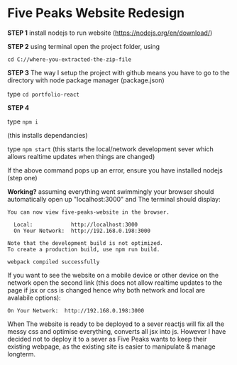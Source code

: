 # **Five Peaks Website Redesign**

**STEP 1**
install nodejs to run website (https://nodejs.org/en/download/)

**STEP 2**
using terminal open the project folder, using 

```cd C://where-you-extracted-the-zip-file```

**STEP 3**
The way I setup the project with github means you have to go to the directory with node package manager (package.json)

type
```cd portfolio-react```

**STEP 4**

type 
```npm i```

(this installs dependancies)

type
```npm start```
(this starts the local/network development sever which allows realtime updates when things are changed)

If the above command pops up an error, ensure you have installed nodejs (step one)

**Working?**
assuming everything went swimmingly your browser should automatically open up "localhost:3000" and The terminal should display:
```
You can now view five-peaks-website in the browser.

  Local:            http://localhost:3000
  On Your Network:  http://192.168.0.198:3000

Note that the development build is not optimized.
To create a production build, use npm run build.

webpack compiled successfully
```
If you want to see the website on a mobile device or other device on the network open the second link (this does not allow realtime updates to the page if jsx or css is changed hence why both network and local are avalabile options):

```On Your Network:  http://192.168.0.198:3000```

When The website is ready to be deployed to a sever reactjs will fix all the messy css and optimise everything, converts all jsx into js. 
However I have decided not to deploy it to a sever as Five Peaks wants to keep their existing webpage, as the existing site is easier to manipulate & manage longterm.
